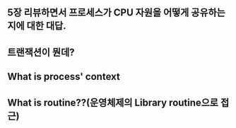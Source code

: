 ## 5장 리뷰하면서 프로세스가 CPU 자원을 어떻게 공유하는지에 대한 대답.

## 트랜잭션이 뭔데?

## What is process' context

## What is routine??(운영체제의 Library routine으로 접근)